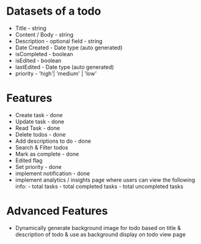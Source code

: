 # Datasets of a todo

- Title - string
- Content / Body - string
- Description - optional field - string
- Date Created - Date type (auto generated)
- isCompleted - boolean
- isEdited - boolean
- lastEdited - Date type (auto generated)
- priority - 'high'| 'medium' | 'low'

# Features

- Create task - done
- Update task - done
- Read Task - done
- Delete todos - done
- Add descriptions to do - done
- Search & Filter todos
- Mark as complete - done
- Edited flag
- Set priority - done
- implement notification - done
- implement analytics / insights page where users can view the following info: - total tasks - total completed tasks - total uncompleted tasks

# Advanced Features

- Dynamically generate background image for todo based on title & description of todo & use as background display on todo view page
